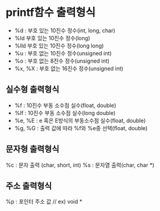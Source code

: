 # printf함수 출력형식

- %d : 부호 있는 10진수 정수(int, long, char)
- %ld 부호 있는 10진수 정수(long)
- %lld 부호 있는 10진수 정수(long long)
- %u : 부호 없는 10진수 정수(unsigned int)
- %o : 부호 없는 8진수 정수(unsigned int)
- %x, %X : 부호 없는 16진수 정수(unsigned int)

## 실수형 출력형식
- %f : 10진수 부동 소수점 실수(float, double)
- %lf : 10진수 부동 소수점 실수(long double)
- %e, %E : e 혹은 E방식의 부동소수점 실수(float, double)
- %g, %G : 출력 값에 따라 %f와 %e중 선택(float, double)

## 문자형 출력형식
%c : 문자 출력 (char, short, int)
%s : 문자열 출력(char, char *)

## 주소 출력형식
%p : 포인터 주소 값    // ex) void *